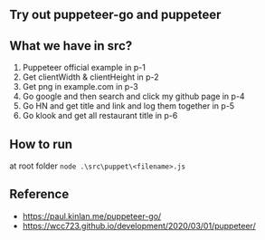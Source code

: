 ## Try out puppeteer-go and puppeteer

## What we have in src?
1. Puppeteer official example in p-1
2. Get clientWidth & clientHeight in p-2
3. Get png in example.com in p-3
4. Go google and then search and click my github page in p-4
5. Go HN and get title and link and log them together in p-5
6. Go klook and get all restaurant title in p-6

## How to run
at root folder
`node .\src\puppet\<filename>.js`

## Reference
- https://paul.kinlan.me/puppeteer-go/
- https://wcc723.github.io/development/2020/03/01/puppeteer/

